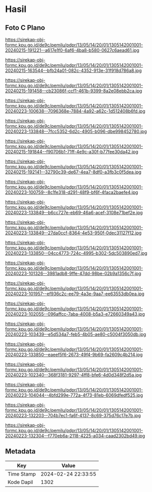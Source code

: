 # Hasil

## Foto C Plano

https://sirekap-obj-formc.kpu.go.id/de9c/pemilu/pdpr/13/05/14/20/01/1305142001001-20240215-191221--a617e1f0-6af6-4ba8-b580-0627c6aead61.jpg

https://sirekap-obj-formc.kpu.go.id/de9c/pemilu/pdpr/13/05/14/20/01/1305142001001-20240215-163544--bfb24a01-082c-4352-913e-31f918d786a8.jpg

https://sirekap-obj-formc.kpu.go.id/de9c/pemilu/pdpr/13/05/14/20/01/1305142001001-20240215-191458--cb23086f-ccf1-461b-9399-8a2e08ebb2ca.jpg

https://sirekap-obj-formc.kpu.go.id/de9c/pemilu/pdpr/13/05/14/20/01/1305142001001-20240223-100638--7096368e-7884-4a92-a62c-1d512408b6fd.jpg

https://sirekap-obj-formc.kpu.go.id/de9c/pemilu/pdpr/13/05/14/20/01/1305142001001-20240223-133848--7fcc5352-6d2c-4905-b096-dbe998452780.jpg

https://sirekap-obj-formc.kpu.go.id/de9c/pemilu/pdpr/13/05/14/20/01/1305142001001-20240215-191844--f90706b1-71ff-4e9c-a30f-b77fee30da42.jpg

https://sirekap-obj-formc.kpu.go.id/de9c/pemilu/pdpr/13/05/14/20/01/1305142001001-20240215-192141--32790c39-de67-4ea7-8df0-a3fb3c0f5dea.jpg

https://sirekap-obj-formc.kpu.go.id/de9c/pemilu/pdpr/13/05/14/20/01/1305142001001-20240223-100759--8c1fe318-d291-48f9-bf6f-4faca2baefe4.jpg

https://sirekap-obj-formc.kpu.go.id/de9c/pemilu/pdpr/13/05/14/20/01/1305142001001-20240223-133849--b6cc727e-eb69-46a6-acef-3108e71bef2e.jpg

https://sirekap-obj-formc.kpu.go.id/de9c/pemilu/pdpr/13/05/14/20/01/1305142001001-20240223-133849--27da0ccf-8364-4e53-950f-0dec31127f12.jpg

https://sirekap-obj-formc.kpu.go.id/de9c/pemilu/pdpr/13/05/14/20/01/1305142001001-20240223-133850--04cc4773-724c-4995-b302-5dc503890ed7.jpg

https://sirekap-obj-formc.kpu.go.id/de9c/pemilu/pdpr/13/05/14/20/01/1305142001001-20240223-101326--3981adb8-9ffe-47dd-98be-02b9a1356c7f.jpg

https://sirekap-obj-formc.kpu.go.id/de9c/pemilu/pdpr/13/05/14/20/01/1305142001001-20240223-101957--ef936c2c-ee79-4a3e-9aa7-ee63553db0ea.jpg

https://sirekap-obj-formc.kpu.go.id/de9c/pemilu/pdpr/13/05/14/20/01/1305142001001-20240223-102055--096affcc-7aba-4008-b5a3-e72660349a43.jpg

https://sirekap-obj-formc.kpu.go.id/de9c/pemilu/pdpr/13/05/14/20/01/1305142001001-20240223-103439--e5d534a7-feb5-4b05-ae80-c5004f3050db.jpg

https://sirekap-obj-formc.kpu.go.id/de9c/pemilu/pdpr/13/05/14/20/01/1305142001001-20240223-133850--eaeef5f6-2673-49f4-9b69-fa2609c4b214.jpg

https://sirekap-obj-formc.kpu.go.id/de9c/pemilu/pdpr/13/05/14/20/01/1305142001001-20240223-102340--368f3181-9297-4ff8-bfe6-4d0d348f2d5a.jpg

https://sirekap-obj-formc.kpu.go.id/de9c/pemilu/pdpr/13/05/14/20/01/1305142001001-20240223-104044--4bfd299e-772a-4f73-81eb-6069dfedf525.jpg

https://sirekap-obj-formc.kpu.go.id/de9c/pemilu/pdpr/13/05/14/20/01/1305142001001-20240223-132203--704b7ec1-fa6f-4137-8c69-375d76c17e7b.jpg

https://sirekap-obj-formc.kpu.go.id/de9c/pemilu/pdpr/13/05/14/20/01/1305142001001-20240223-132304--f770eb6a-2118-4225-a034-caad2302bd49.jpg


## Metadata

| Key        | Value               |
| ---------- | ------------------- |
| Time Stamp | 2024-02-24 22:33:55 |
| Kode Dapil | 1302                |



